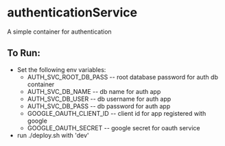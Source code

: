 # authenticationService
A simple container for authentication
## To Run:
* Set the following env variables:
  * AUTH_SVC_ROOT_DB_PASS  -- root database password for auth db container
  * AUTH_SVC_DB_NAME  -- db name for auth app
  * AUTH_SVC_DB_USER  -- db username for auth app
  * AUTH_SVC_DB_PASS  -- db password for auth app
  * GOOGLE_OAUTH_CLIENT_ID  -- client id for app registered with google
  * GOOGLE_OAUTH_SECRET  -- google secret for oauth service
* run ./deploy.sh with 'dev'